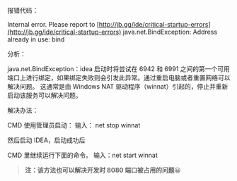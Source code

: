 报错代码：

Internal error. Please report to [http://jb.gg/ide/critical-startup-errors](http://jb.gg/ide/critical-startup-errors) java.net.BindException: Address already in use: bind

分析：

java.net.BindException：idea 启动时将尝试在 6942 和 6991 之间的第一个可用端口上进行绑定，如果绑定失败则会引发此异常。通过重启电脑或者重置网络可以解决问题。 这通常是由 Windows NAT 驱动程序（winnat）引起的，停止并重新启动该服务可以解决问题。

解决办法：

CMD 使用管理员启动： 输入： net stop winnat

然后启动 IDEA，启动成功后

CMD 里继续运行下面的命令。 输入：net start winnat

> **注：该方法也可以解决开发时 8080 端口被占用的问题**😀
